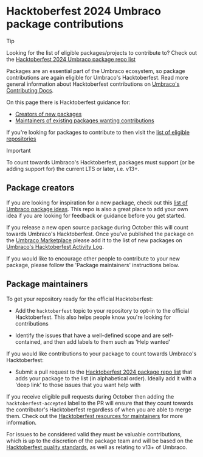 # Hacktoberfest 2024 Umbraco package contributions

> [!TIP]
> Looking for the list of eligible packages/projects to contribute to? Check out the [Hacktoberfest 2024 Umbraco package repo list](hacktoberfest-package-repos.md)

Packages are an essential part of the Umbraco ecosystem, so package contributions are again eligible for Umbraco's Hacktoberfest. Read more general information about Hacktoberfest contributions on [Umbraco's Contributing Docs](https://docs.umbraco.com/contributing/hacktoberfest-2024/contributing).

On this page there is Hacktoberfest guidance for:

- [Creators of new packages](#package-creators)
- [Maintainers of existing packages wanting contributions](#package-maintainers)

If you're looking for packages to contribute to then visit the [list of eligible repositories](hacktoberfest-package-repos.md)

> [!IMPORTANT]
> To count towards Umbraco's Hacktoberfest, packages must support (or be adding support for) the current LTS or later, i.e. v13+.

## Package creators

If you are looking for inspiration for a new package, check out this [list of Umbraco package ideas](https://github.com/leekelleher/umbraco-package-ideas/).  This repo is also a great place to add your own idea if you are looking for feedback or guidance before you get started.

If you release a new open source package during October this will count towards Umbraco's Hacktoberfest. Once you've published the package on the [Umbraco Marketplace](https://docs.umbraco.com/umbraco-dxp/marketplace/listing-your-package) please add it to the list of new packages on [Umbraco's Hacktoberfest Activity Log](https://github.com/umbraco/HacktoberfestActivityLog#new-umbraco-packages).

If you would like to encourage other people to contribute to your new package, please follow the 'Package maintainers' instructions below.

## Package maintainers

To get your repository ready for the official Hacktoberfest:

- Add the `hacktoberfest` topic to your repository to opt-in to the official Hacktoberfest. This also helps people know you're looking for contributions

- Identify the issues that have a well-defined scope and are self-contained, and then add labels to them such as 'Help wanted'

If you would like contributions to your package to count towards Umbraco's Hacktoberfest:

- Submit a pull request to the [Hacktoberfest 2024 package repo list](hacktoberfest-package-repos.md) that adds your package to the list (in alphabetical order). Ideally add it with a 'deep link' to those issues that you want help with

If you receive eligible pull requests during October then adding the `hacktoberfest-accepted` label to the PR will ensure that they count towards the contributor's Hacktoberfest regardless of when you are able to merge them. Check out the [Hacktoberfest resources for maintainers](https://hacktoberfest.com/participation/#maintainers) for more information.

For issues to be considered valid they must be valuable contributions, which is up to the discretion of the package team and will be based on the [Hacktoberfest quality standards](https://hacktoberfest.com/participation/#spam), as well as relating to v13+ of Umbraco.